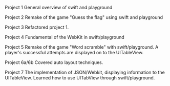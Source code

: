 Project 1
General overview of swift and playground

Project 2
Remake of the game "Guess the flag" using swift and playground

Project 3
Refactored project 1.

Project 4
Fundamental of the WebKit in swift/playground

Project 5
Remake of the game "Word scramble" with swift/playground.
A player's successful attempts are displayed on to the UITableView.

Project 6a/6b
Covered auto layout techniques.

Project 7
The implementation of JSON/Webkit, displaying information to the UITableView.
Learned how to use UITabView through swift/playground.
